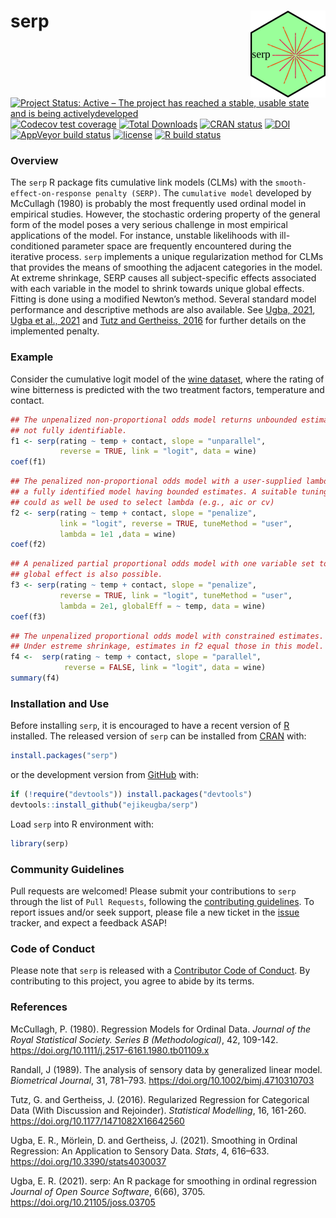 
<!-- README.md is generated from README.Rmd. Please edit that file -->

# serp <a href="https://ejikeugba.github.io/serp/"><img src='man/figures/hex_logo.png' align="right" height="139" /></a>

<!-- badges: start -->

[![Project Status: Active – The project has reached a stable, usable
state and is being
activelydeveloped](https://www.repostatus.org/badges/latest/active.svg)](https://www.repostatus.org/#active)
[![Codecov test
coverage](https://codecov.io/gh/ejikeugba/serp/branch/master/graph/badge.svg)](https://app.codecov.io/gh/ejikeugba/serp?branch=master)
[![Total Downloads](https://img.shields.io/github/downloads/serp/serp/total.svg)](https://CRAN.R-project.org/package=serp)
[![CRAN
status](https://www.r-pkg.org/badges/version/serp)](https://CRAN.R-project.org/package=serp)
[![DOI](https://joss.theoj.org/papers/10.21105/joss.03705/status.svg)](https://doi.org/10.21105/joss.03705)
[![AppVeyor build
status](https://ci.appveyor.com/api/projects/status/github/ejikeugba/serp?branch=master&svg=true)](https://ci.appveyor.com/project/ejikeugba/serp)
[![license](https://img.shields.io/badge/license-GPL--2-blue.svg)](https://www.gnu.org/licenses/gpl-2.0.en.html)
[![R build
status](https://github.com/ejikeugba/serp/workflows/R-CMD-check/badge.svg)](https://github.com/ejikeugba/serp/actions)

<!-- badges: end -->

### Overview

The `serp` R package fits cumulative link models (CLMs) with the
`smooth-effect-on-response penalty (SERP)`. The `cumulative model`
developed by McCullagh (1980) is probably the most frequently used
ordinal model in empirical studies. However, the stochastic ordering
property of the general form of the model poses a very serious challenge
in most empirical applications of the model. For instance, unstable
likelihoods with ill-conditioned parameter space are frequently
encountered during the iterative process. `serp` implements a unique
regularization method for CLMs that provides the means of smoothing the
adjacent categories in the model. At extreme shrinkage, SERP causes all
subject-specific effects associated with each variable in the model to
shrink towards unique global effects. Fitting is done using a modified
Newton’s method. Several standard model performance and descriptive
methods are also available. See [Ugba,
2021](https://www.researchgate.net/publication/355796737_serp_An_R_package_for_smoothing_in_ordinal_regression), [Ugba et al.,
2021](https://www.researchgate.net/publication/353406284_Smoothing_in_Ordinal_Regression_An_Application_to_Sensory_Data) and [Tutz and Gertheiss,
2016](https://doi.org/10.1177/1471082X16642560) for further details on
the implemented penalty.

### Example

Consider the cumulative logit model of the [wine
dataset](https://ejikeugba.github.io/serp/reference/wine.html), where
the rating of wine bitterness is predicted with the two treatment
factors, temperature and contact.

``` r
## The unpenalized non-proportional odds model returns unbounded estimates, hence,
## not fully identifiable.
f1 <- serp(rating ~ temp + contact, slope = "unparallel",
           reverse = TRUE, link = "logit", data = wine)
coef(f1)
```

``` r
## The penalized non-proportional odds model with a user-supplied lambda gives 
## a fully identified model having bounded estimates. A suitable tuning criterion
## could as well be used to select lambda (e.g., aic or cv) 
f2 <- serp(rating ~ temp + contact, slope = "penalize",
           link = "logit", reverse = TRUE, tuneMethod = "user",
           lambda = 1e1 ,data = wine)
coef(f2)
```

``` r
## A penalized partial proportional odds model with one variable set to 
## global effect is also possible.
f3 <- serp(rating ~ temp + contact, slope = "penalize",
           reverse = TRUE, link = "logit", tuneMethod = "user",
           lambda = 2e1, globalEff = ~ temp, data = wine)
coef(f3)
```

``` r
## The unpenalized proportional odds model with constrained estimates. 
## Under estreme shrinkage, estimates in f2 equal those in this model.  
f4 <-  serp(rating ~ temp + contact, slope = "parallel",
            reverse = FALSE, link = "logit", data = wine)
summary(f4)
```

### Installation and Use

Before installing `serp`, it is encouraged to have a recent version of
[R](https://cran.r-project.org/bin/windows/base/) installed. The
released version of `serp` can be installed from
[CRAN](https://cran.r-project.org/package=serp) with:

``` r
install.packages("serp")
```

or the development version from
[GitHub](https://github.com/ejikeugba/serp) with:

``` r
if (!require("devtools")) install.packages("devtools")
devtools::install_github("ejikeugba/serp")
```

Load `serp` into R environment with:

``` r
library(serp)
```

### Community Guidelines

Pull requests are welcomed! Please submit your contributions to `serp`
through the list of `Pull Requests`, following the [contributing
guidelines](https://ejikeugba.github.io/serp/CONTRIBUTING.html). To
report issues and/or seek support, please file a new ticket in the
[issue](https://github.com/ejikeugba/serp/issues) tracker, and expect a
feedback ASAP!

### Code of Conduct

Please note that `serp` is released with a [Contributor Code of
Conduct](https://github.com/ejikeugba/serp/blob/master/CODE_OF_CONDUCT.md).
By contributing to this project, you agree to abide by its terms.

### References

McCullagh, P. (1980). Regression Models for Ordinal Data. *Journal of
the Royal Statistical Society. Series B (Methodological)*, 42, 109-142.
<https://doi.org/10.1111/j.2517-6161.1980.tb01109.x>

Randall, J (1989). The analysis of sensory data by generalized linear
model. *Biometrical Journal*, 31, 781–793.
<https://doi.org/10.1002/bimj.4710310703>

Tutz, G. and Gertheiss, J. (2016). Regularized Regression for
Categorical Data (With Discussion and Rejoinder). *Statistical
Modelling*, 16, 161-260. <https://doi.org/10.1177/1471082X16642560>

Ugba, E. R., Mörlein, D. and Gertheiss, J. (2021). Smoothing in Ordinal
Regression: An Application to Sensory Data. *Stats*, 4, 616–633.
<https://doi.org/10.3390/stats4030037>

Ugba, E. R. (2021). serp: An R package for smoothing in ordinal
regression *Journal of Open Source Software*, 6(66), 3705.
<https://doi.org/10.21105/joss.03705>
